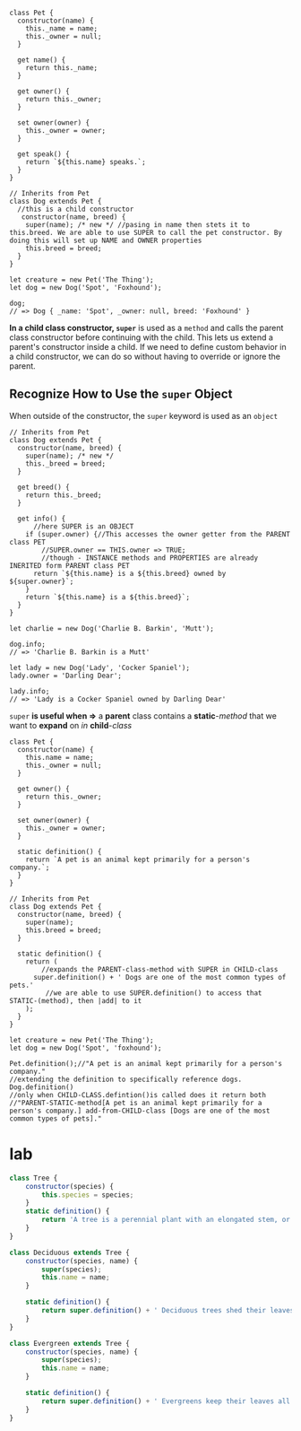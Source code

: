 ```JS
class Pet {
  constructor(name) {
    this._name = name;
    this._owner = null;
  }
 
  get name() {
    return this._name;
  }
 
  get owner() {
    return this._owner;
  }
 
  set owner(owner) {
    this._owner = owner;
  }
 
  get speak() {
    return `${this.name} speaks.`;
  }
}
 
// Inherits from Pet
class Dog extends Pet {
  //this is a child constructor
   constructor(name, breed) {
    super(name); /* new */ //pasing in name then stets it to this.breed. We are able to use SUPER to call the pet constructor. By doing this will set up NAME and OWNER properties
    this.breed = breed;
  }
}
 
let creature = new Pet('The Thing');
let dog = new Dog('Spot', 'Foxhound');
 
dog;
// => Dog { _name: 'Spot', _owner: null, breed: 'Foxhound' }
```

**In a child class constructor, `super`** is used as a `method` and calls the parent class constructor before continuing with the child. This lets us extend a parent's constructor inside a child. If we need to define custom behavior in a child constructor, we can do so without having to override or ignore the parent.

## Recognize How to Use the `super` Object

When outside of the constructor, the `super` keyword is used as an `object`

```Js
// Inherits from Pet
class Dog extends Pet {
  constructor(name, breed) {
    super(name); /* new */
    this._breed = breed;
  }
 
  get breed() {
    return this._breed;
  }
 
  get info() {
      //here SUPER is an OBJECT
    if (super.owner) {//This accesses the owner getter from the PARENT class PET
        //SUPER.owner == THIS.owner => TRUE;
        //though - INSTANCE methods and PROPERTIES are already INERITED form PARENT class PET
      return `${this.name} is a ${this.breed} owned by ${super.owner}`;
    }
    return `${this.name} is a ${this.breed}`;
  }
}
 
let charlie = new Dog('Charlie B. Barkin', 'Mutt');
 
dog.info;
// => 'Charlie B. Barkin is a Mutt'
 
let lady = new Dog('Lady', 'Cocker Spaniel');
lady.owner = 'Darling Dear';
 
lady.info;
// => 'Lady is a Cocker Spaniel owned by Darling Dear'
```

`super` **is useful when =>** a **parent** class contains a **static**-*method* that we want to **expand** on *in* **child**-*class*

```JS
class Pet {
  constructor(name) {
    this.name = name;
    this._owner = null;
  }
 
  get owner() {
    return this._owner;
  }
 
  set owner(owner) {
    this._owner = owner;
  }
 
  static definition() {
    return `A pet is an animal kept primarily for a person's company.`;
  }
}
 
// Inherits from Pet
class Dog extends Pet {
  constructor(name, breed) {
    super(name);
    this.breed = breed;
  }
 
  static definition() {
    return (
        //expands the PARENT-class-method with SUPER in CHILD-class
      super.definition() + ' Dogs are one of the most common types of pets.'
         //we are able to use SUPER.definition() to access that STATIC-(method), then |add| to it
    );
  }
}
 
let creature = new Pet('The Thing');
let dog = new Dog('Spot', 'foxhound');
 
Pet.definition();//"A pet is an animal kept primarily for a person's company."
//extending the definition to specifically reference dogs.
Dog.definition()
//only when CHILD-CLASS.defintion()is called does it return both 
//"PARENT-STATIC-method[A pet is an animal kept primarily for a person's company.] add-from-CHILD-class [Dogs are one of the most common types of pets]."
```

# lab

```js
class Tree {
	constructor(species) {
		this.species = species;
	}
	static definition() {
		return 'A tree is a perennial plant with an elongated stem, or trunk, supporting branches and leaves.';
	}
}

class Deciduous extends Tree {
	constructor(species, name) {
		super(species);
		this.name = name;
	}

	static definition() {
		return super.definition() + ' Deciduous trees shed their leaves annually.';
	}
}

class Evergreen extends Tree {
	constructor(species, name) {
		super(species);
		this.name = name;
	}

	static definition() {
		return super.definition() + ' Evergreens keep their leaves all year round.';
	}
}

```

